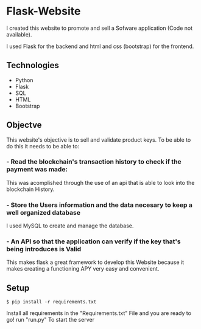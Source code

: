 # Flask-Website

I created this website to promote and sell a Sofware application (Code not available).

I used Flask for the backend and html and css (bootstrap) for the frontend.

## Technologies

 - Python
 - Flask
 - SQL
 - HTML
 - Bootstrap
 
## Objectve

This website's objective is to sell and validate product keys. To be able to do this it needs to be able to:

### - Read the blockchain's transaction history to check if the payment was made:

This was acomplished through the use of an api that is able to look into the blockchain History.

###  - Store the Users information and the data necesary to keep a well organized database

I used MySQL to create and manage the database.

###  - An API so that the application can verify if the key that's being introduces is Valid
 
This makes flask a great framework to develop this Website because it makes creating a functioning APY very easy and convenient.

## Setup

  ``` $ pip install -r requirements.txt ```
 
 Install all requirements in the "Requirements.txt" File and you are ready to go!
 run "run.py" To start the server
